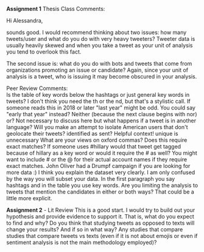 **Assignment 1**
Thesis Class Comments:

Hi Alessandra,

sounds good. I would recommend thinking about two issues: how many tweets/user and what do you do with very heavy tweeters? 
Tweeter data is usually heavily skewed and when you take a tweet as your unit of analysis you tend to overlook this fact.

The second issue is: what do you do with bots and tweets that come from organizations promoting an issue or candidate? 
Again, since your unit of analysis is a tweet, who is issuing it may become obscured in your analysis.


Peer Review Comments:
<br>
Is the table of key words below the hashtags or just general key words in tweets?
I don't think you need the th or the nd, but that's a stylistic call.
If someone reads this in 2018 or later "last year" might be odd.  You could say "early that year" instead?
Neither (because the next clause begins with nor)
or?
Not necessary to discuss here but what happens if a tweet is in another language?
Will you make an attempt to isolate American users that don't geolocate their tweets?
identified as sent?
Helpful context!
unique is unnecessary 
What are your views on oxford commas?
Does this require exact matches? If someone uses #hillary would that tweet get tagged because of hillary as a key word or would
it require the # as well?  You might want to include # or the @ for their actual account names if they require exact matches.
John Oliver had a Drumpf campaign if you are looking for more data :)
I think you explain the dataset very clearly.  I am only confused by the way you will subset your data. 
In the first paragraph you say hashtags and in the table you use key words. 
Are you limiting the analysis to tweets that mention the candidates in either or both ways?  That could be a little more explicit.  



**Assignment 2** - Lit Review
This is a good start.  I would try to build out your hypothesis and provide evidence to support it.  That is, what do you expect to find and why?  Do you think that studying tweets as opposed to texts will change your results?  And if so in what way?  Any studies that compare studies that compare tweets vs texts (even if it is not about emojis or even if sentiment analysis is not the main methodology employed)?  
